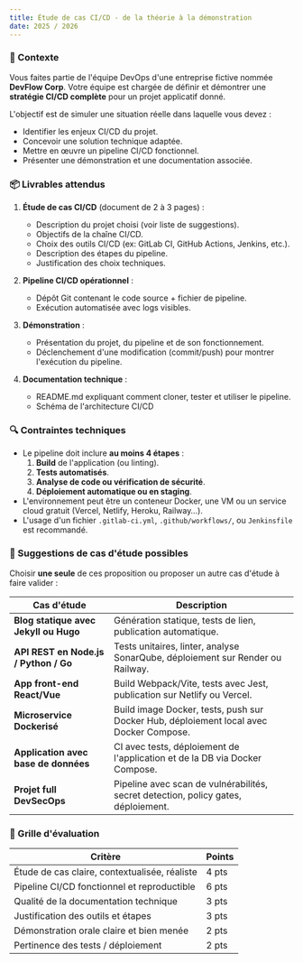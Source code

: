 ```yaml
---
title: Étude de cas CI/CD - de la théorie à la démonstration
date: 2025 / 2026
---
```


### 📝 Contexte

Vous faites partie de l'équipe DevOps d'une entreprise fictive nommée **DevFlow Corp**. Votre équipe est chargée de définir et démontrer une **stratégie CI/CD complète** pour un projet applicatif donné.

L'objectif est de simuler une situation réelle dans laquelle vous devez :

- Identifier les enjeux CI/CD du projet.
- Concevoir une solution technique adaptée.
- Mettre en œuvre un pipeline CI/CD fonctionnel.
- Présenter une démonstration et une documentation associée.

### 📦 Livrables attendus

1. **Étude de cas CI/CD** (document de 2 à 3 pages) :

   - Description du projet choisi (voir liste de suggestions).
   - Objectifs de la chaîne CI/CD.
   - Choix des outils CI/CD (ex: GitLab CI, GitHub Actions, Jenkins, etc.).
   - Description des étapes du pipeline.
   - Justification des choix techniques.

2. **Pipeline CI/CD opérationnel** :

   - Dépôt Git contenant le code source + fichier de pipeline.
   - Exécution automatisée avec logs visibles.

3. **Démonstration** :

   - Présentation du projet, du pipeline et de son fonctionnement.
   - Déclenchement d'une modification (commit/push) pour montrer l'exécution du pipeline.

4. **Documentation technique** :

   - README.md expliquant comment cloner, tester et utiliser le pipeline.
   - Schéma de l'architecture CI/CD

### 🔍 Contraintes techniques

- Le pipeline doit inclure **au moins 4 étapes** :
  1. **Build** de l'application (ou linting).
  2. **Tests automatisés**.
  3. **Analyse de code ou vérification de sécurité**.
  4. **Déploiement automatique ou en staging**.
- L'environnement peut être un conteneur Docker, une VM ou un service cloud gratuit (Vercel, Netlify, Heroku, Railway…).
- L'usage d'un fichier `.gitlab-ci.yml`, `.github/workflows/`, ou `Jenkinsfile` est recommandé.

### 🧠 Suggestions de cas d'étude possibles

Choisir **une seule** de ces proposition ou proposer un autre cas d'étude à faire valider :

| Cas d'étude                           | Description                                                                            |
| ------------------------------------- | -------------------------------------------------------------------------------------- |
| **Blog statique avec Jekyll ou Hugo** | Génération statique, tests de lien, publication automatique.                           |
| **API REST en Node.js / Python / Go** | Tests unitaires, linter, analyse SonarQube, déploiement sur Render ou Railway.         |
| **App front-end React/Vue**           | Build Webpack/Vite, tests avec Jest, publication sur Netlify ou Vercel.                |
| **Microservice Dockerisé**            | Build image Docker, tests, push sur Docker Hub, déploiement local avec Docker Compose. |
| **Application avec base de données**  | CI avec tests, déploiement de l'application et de la DB via Docker Compose.            |
| **Projet full DevSecOps**             | Pipeline avec scan de vulnérabilités, secret detection, policy gates, déploiement.     |


### 🧮 Grille d'évaluation

| Critère                                       | Points |
| --------------------------------------------- | ------ |
| Étude de cas claire, contextualisée, réaliste | 4 pts  |
| Pipeline CI/CD fonctionnel et reproductible   | 6 pts  |
| Qualité de la documentation technique         | 3 pts  |
| Justification des outils et étapes            | 3 pts  |
| Démonstration orale claire et bien menée      | 2 pts  |
| Pertinence des tests / déploiement            | 2 pts  |


